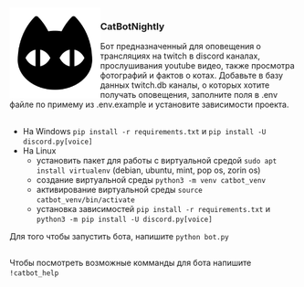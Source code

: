 <img align="left" width="159px" src="md/cat_icon.png">

<h3>CatBotNightly</h3>
Бот предназначенный для оповещения о трансляциях на twitch в discord каналах, прослушивания youtube видео, также просмотра фотографий и фактов о котах. Добавьте в базу данных twitch.db каналы, о которых хотите получать оповещения, заполните поля в .env файле по примему из .env.example и установите зависимости проекта.

##
* На Windows ```pip install -r requirements.txt``` и ```pip install -U discord.py[voice]```
* На Linux 
  * установить пакет для работы с виртуальной средой ```sudo apt install virtualenv``` (debian, ubuntu, mint, pop os, zorin os)
  * создание виртуальной среды ```python3 -m venv catbot_venv```
  * активирование виртуальной среды ```source catbot_venv/bin/activate```  
  * установка зависимостей ```pip install -r requirements.txt``` и ```python3 -m pip install -U discord.py[voice]```

Для того чтобы запустить бота, напишите ```python bot.py```

##
Чтобы посмотреть возможные комманды для бота напишите ```!catbot_help```